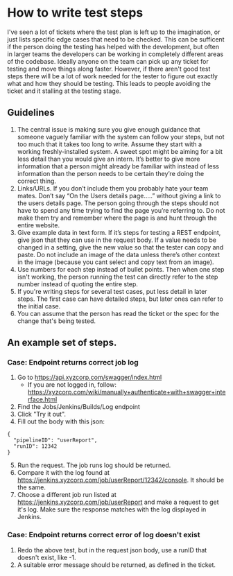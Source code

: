 # How to write test steps

I've seen a lot of tickets where the test plan is left up to the imagination, or just lists specific edge cases that need to be checked. This can be sufficent if the person doing the testing has helped with the development, but often in larger teams the developers can be working in completely different areas of the codebase. Ideally anyone on the team can pick up any ticket for testing and move things along faster. However, if there aren't good test steps there will be a lot of work needed for the tester to figure out exactly what and how they should be testing. This leads to people avoiding the ticket and it stalling at the testing stage.

## Guidelines

1. The central issue is making sure you give enough guidance that someone vaguely familiar with the system can follow your steps, but not too much that it takes too long to write. Assume they start with a working freshly-installed system. A sweet spot might be aiming for a bit less detail than you would give an intern. It’s better to give more information that a person might already be familiar with instead of less information than the person needs to be certain they’re doing the correct thing.
2. Links/URLs. If you don’t include them you probably hate your team mates. Don’t say “On the Users details page…..” without giving a link to the users details page. The person going through the steps should not have to spend any time trying to find the page you’re referring to. Do not make them try and remember where the page is and hunt through the entire website.
3. Give example data in text form. If it’s steps for testing a REST endpoint, give json that they can use in the request body. If a value needs to be changed in a setting, give the new value so that the tester can copy and paste. Do not include an image of the data unless there’s other context in the image (because you cant select and copy text from an image).
4. Use numbers for each step instead of bullet points. Then when one step isn't working, the person running the test can directly refer to the step number instead of quoting the entire step.
5. If you're writing steps for several test cases, put less detail in later steps. The first case can have detailed steps, but later ones can refer to the initial case.
6. You can assume that the person has read the ticket or the spec for the change that's being tested.

## An example set of steps.

### Case: Endpoint returns correct job log

1. Go to https://api.xyzcorp.com/swagger/index.html
   - If you are not logged in, follow: https://xyzcorp.com/wiki/manually+authenticate+with+swagger+interface.html
2. Find the Jobs/Jenkins/Builds/Log endpoint
3. Click "Try it out".
4. Fill out the body with this json:
```
{
  "pipelineID": "userReport",
  "runID": 12342
}
```
5. Run the request. The job runs log should be returned.
6. Compare it with the log found at https://jenkins.xyzcorp.com/job/userReport/12342/console. It should be the same.
7. Choose a different job run listed at https://jenkins.xyzcorp.com/job/userReport and make a request to get it's log. Make sure the response matches with the log displayed in Jenkins.

### Case: Endpoint returns correct error of log doesn't exist

1. Redo the above test, but in the request json body, use a runID that doesn't exist, like -1.
2. A suitable error message should be returned, as defined in the ticket.
